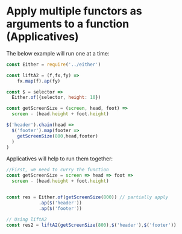 # Apply multiple functors as arguments to a function (Applicatives)

The below example will run one at a time: 

```javascript
const Either = require('../either')

const liftA2 = (f,fx,fy) => 
    fx.map(f).ap(fy)

const $ = selector => 
  Either.of({selector, height: 10})

const getScreenSize = (screen, head, foot) => 
  screen - (head.height + foot.height)

$('header').chain(head => 
  $('footer').map(footer => 
    getScreenSize(800,head,footer)
  )
)
```

Applicatives will help to run them together:

```javascript
//First, we need to curry the function
const getScreenSize = screen => head => foot => 
  screen - (head.height + foot.height)


const res = Either.of(getScreenSize(800)) // partially apply 
            .ap($('header'))
            .ap($('footer'))

// Using liftA2
const res2 = liftA2(getScreenSize(800),$('header'),$('footer'))        
```